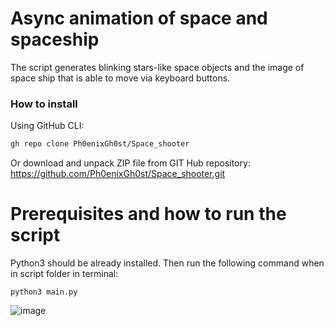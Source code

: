 # Async animation of space and spaceship

The script generates blinking stars-like space objects and the image of space ship that is able to move via keyboard buttons.


### How to install
Using GitHub CLI:
```bash
gh repo clone Ph0enixGh0st/Space_shooter
```
Or download and unpack ZIP file from GIT Hub repository: https://github.com/Ph0enixGh0st/Space_shooter.git


# Prerequisites and how to run the script
Python3 should be already installed.
Then run the following command when in script folder in terminal:
```
python3 main.py
```
![image](https://github.com/Ph0enixGh0st/Space_shooter/assets/108229516/fabd7861-6c60-4646-ba6e-c68b0b93eaa9)
